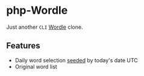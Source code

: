 # php-Wordle

Just another `CLI` [Wordle](https://en.wikipedia.org/wiki/Wordle) clone.

## Features

- Daily word selection [seeded](https://www.php.net/manual/en/function.srand.php) by today's date UTC
- Original word list
